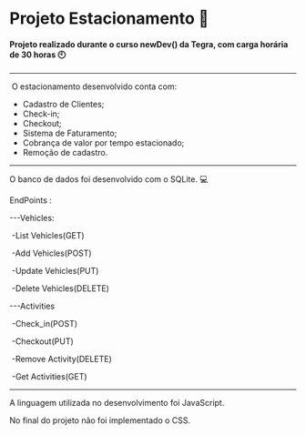 # Projeto Estacionamento :car:



#### Projeto realizado durante o curso newDev() da Tegra, com carga horária de 30 horas :clock10:

-------------------------------------------------------------------------------------------------------------------

​	O estacionamento desenvolvido conta com:

- Cadastro de Clientes;
- Check-in;
- Checkout;
- Sistema de Faturamento;
- Cobrança de valor por tempo estacionado;
- Remoção de cadastro.

-----------------------------------------------------------

O banco de dados foi desenvolvido com o SQLite. :computer:

EndPoints :

---Vehicles:

​	    -List Vehicles(GET)

​		-Add Vehicles(POST)

​		-Update Vehicles(PUT)

​		-Delete Vehicles(DELETE)

---Activities

​	    -Check_in(POST)

​		-Checkout(PUT)

​		-Remove Activity(DELETE)

​		-Get Activities(GET)

----------------------------------------------------------------------------------------------------------------------------------------

A linguagem utilizada no desenvolvimento foi JavaScript. 

No final do projeto não foi implementado o CSS.



